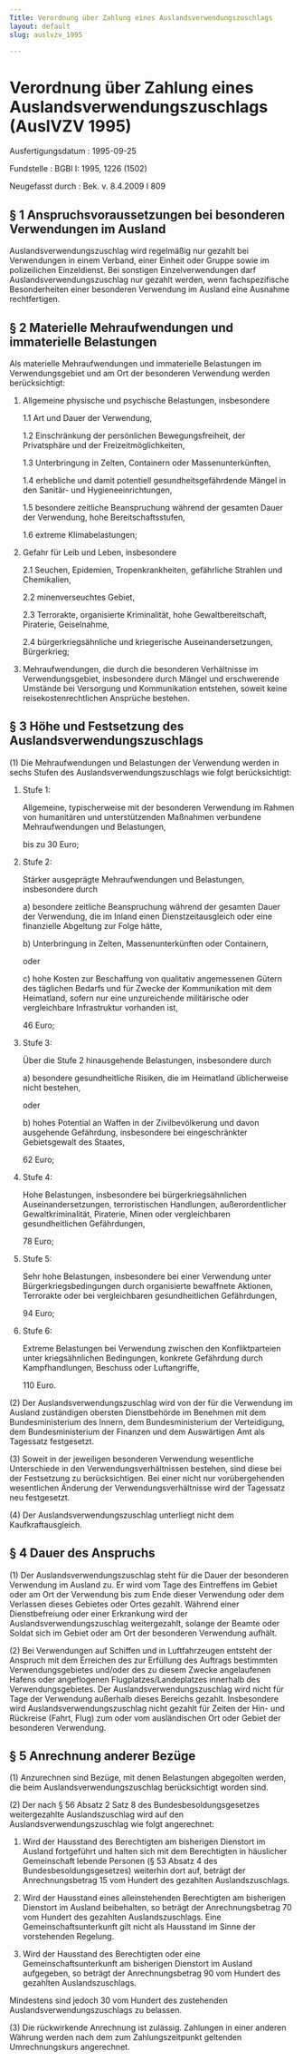```yaml
---
Title: Verordnung über Zahlung eines Auslandsverwendungszuschlags
layout: default
slug: auslvzv_1995

---
```


# Verordnung über Zahlung eines Auslandsverwendungszuschlags (AuslVZV 1995)

Ausfertigungsdatum
:   1995-09-25

Fundstelle
:   BGBl I: 1995, 1226 (1502)

Neugefasst durch
:   Bek. v. 8.4.2009 I 809


## § 1 Anspruchsvoraussetzungen bei besonderen Verwendungen im Ausland

Auslandsverwendungszuschlag wird regelmäßig nur gezahlt bei
Verwendungen in einem Verband, einer Einheit oder Gruppe sowie im
polizeilichen Einzeldienst. Bei sonstigen Einzelverwendungen darf
Auslandsverwendungszuschlag nur gezahlt werden, wenn fachspezifische
Besonderheiten einer besonderen Verwendung im Ausland eine Ausnahme
rechtfertigen.


## § 2 Materielle Mehraufwendungen und immaterielle Belastungen

Als materielle Mehraufwendungen und immaterielle Belastungen im
Verwendungsgebiet und am Ort der besonderen Verwendung werden
berücksichtigt:

1.  Allgemeine physische und psychische Belastungen, insbesondere

    1.1 Art und Dauer der Verwendung,


    1.2 Einschränkung der persönlichen Bewegungsfreiheit, der Privatsphäre und
        der Freizeitmöglichkeiten,


    1.3 Unterbringung in Zelten, Containern oder Massenunterkünften,


    1.4 erhebliche und damit potentiell gesundheitsgefährdende Mängel in den
        Sanitär- und Hygieneeinrichtungen,


    1.5 besondere zeitliche Beanspruchung während der gesamten Dauer der
        Verwendung, hohe Bereitschaftsstufen,


    1.6 extreme Klimabelastungen;





2.  Gefahr für Leib und Leben, insbesondere

    2.1 Seuchen, Epidemien, Tropenkrankheiten, gefährliche Strahlen und
        Chemikalien,


    2.2 minenverseuchtes Gebiet,


    2.3 Terrorakte, organisierte Kriminalität, hohe Gewaltbereitschaft,
        Piraterie, Geiselnahme,


    2.4 bürgerkriegsähnliche und kriegerische Auseinandersetzungen,
        Bürgerkrieg;





3.  Mehraufwendungen, die durch die besonderen Verhältnisse im
    Verwendungsgebiet, insbesondere durch Mängel und erschwerende Umstände
    bei Versorgung und Kommunikation entstehen, soweit keine
    reisekostenrechtlichen Ansprüche bestehen.





## § 3 Höhe und Festsetzung des Auslandsverwendungszuschlags

(1) Die Mehraufwendungen und Belastungen der Verwendung werden in
sechs Stufen des Auslandsverwendungszuschlags wie folgt
berücksichtigt:

1.  Stufe 1:

    Allgemeine, typischerweise mit der besonderen Verwendung im Rahmen von
    humanitären und unterstützenden Maßnahmen verbundene Mehraufwendungen
    und Belastungen,

    bis zu 30 Euro;


2.  Stufe 2:

    Stärker ausgeprägte Mehraufwendungen und Belastungen, insbesondere
    durch

    a)  besondere zeitliche Beanspruchung während der gesamten Dauer der
        Verwendung, die im Inland einen Dienstzeitausgleich oder eine
        finanzielle Abgeltung zur Folge hätte,


    b)  Unterbringung in Zelten, Massenunterkünften oder Containern,




    oder

    c)  hohe Kosten zur Beschaffung von qualitativ angemessenen Gütern des
        täglichen Bedarfs und für Zwecke der Kommunikation mit dem Heimatland,
        sofern nur eine unzureichende militärische oder vergleichbare
        Infrastruktur vorhanden ist,




    46 Euro;


3.  Stufe 3:

    Über die Stufe 2 hinausgehende Belastungen, insbesondere durch

    a)  besondere gesundheitliche Risiken, die im Heimatland üblicherweise
        nicht bestehen,




    oder

    b)  hohes Potential an Waffen in der Zivilbevölkerung und davon ausgehende
        Gefährdung, insbesondere bei eingeschränkter Gebietsgewalt des
        Staates,




    62 Euro;


4.  Stufe 4:

    Hohe Belastungen, insbesondere bei bürgerkriegsähnlichen
    Auseinandersetzungen, terroristischen Handlungen, außerordentlicher
    Gewaltkriminalität, Piraterie, Minen oder vergleichbaren
    gesundheitlichen Gefährdungen,

    78 Euro;


5.  Stufe 5:

    Sehr hohe Belastungen, insbesondere bei einer Verwendung unter
    Bürgerkriegsbedingungen durch organisierte bewaffnete Aktionen,
    Terrorakte oder bei vergleichbaren gesundheitlichen Gefährdungen,

    94 Euro;


6.  Stufe 6:

    Extreme Belastungen bei Verwendung zwischen den Konfliktparteien unter
    kriegsähnlichen Bedingungen, konkrete Gefährdung durch
    Kampfhandlungen, Beschuss oder Luftangriffe,

    110 Euro.




(2) Der Auslandsverwendungszuschlag wird von der für die Verwendung im
Ausland zuständigen obersten Dienstbehörde im Benehmen mit dem
Bundesministerium des Innern, dem Bundesministerium der Verteidigung,
dem Bundesministerium der Finanzen und dem Auswärtigen Amt als
Tagessatz festgesetzt.

(3) Soweit in der jeweiligen besonderen Verwendung wesentliche
Unterschiede in den Verwendungsverhältnissen bestehen, sind diese bei
der Festsetzung zu berücksichtigen. Bei einer nicht nur
vorübergehenden wesentlichen Änderung der Verwendungsverhältnisse wird
der Tagessatz neu festgesetzt.

(4) Der Auslandsverwendungszuschlag unterliegt nicht dem
Kaufkraftausgleich.


## § 4 Dauer des Anspruchs

(1) Der Auslandsverwendungszuschlag steht für die Dauer der besonderen
Verwendung im Ausland zu. Er wird vom Tage des Eintreffens im Gebiet
oder am Ort der Verwendung bis zum Ende dieser Verwendung oder dem
Verlassen dieses Gebietes oder Ortes gezahlt. Während einer
Dienstbefreiung oder einer Erkrankung wird der
Auslandsverwendungszuschlag weitergezahlt, solange der Beamte oder
Soldat sich im Gebiet oder am Ort der besonderen Verwendung aufhält.

(2) Bei Verwendungen auf Schiffen und in Luftfahrzeugen entsteht der
Anspruch mit dem Erreichen des zur Erfüllung des Auftrags bestimmten
Verwendungsgebietes und/oder des zu diesem Zwecke angelaufenen Hafens
oder angeflogenen Flugplatzes/Landeplatzes innerhalb des
Verwendungsgebietes. Der Auslandsverwendungszuschlag wird nicht für
Tage der Verwendung außerhalb dieses Bereichs gezahlt. Insbesondere
wird Auslandsverwendungszuschlag nicht gezahlt für Zeiten der Hin- und
Rückreise (Fahrt, Flug) zum oder vom ausländischen Ort oder Gebiet der
besonderen Verwendung.


## § 5 Anrechnung anderer Bezüge

(1) Anzurechnen sind Bezüge, mit denen Belastungen abgegolten werden,
die beim Auslandsverwendungszuschlag berücksichtigt worden sind.

(2) Der nach § 56 Absatz 2 Satz 8 des Bundesbesoldungsgesetzes
weitergezahlte Auslandszuschlag wird auf den
Auslandsverwendungszuschlag wie folgt angerechnet:

1.  Wird der Hausstand des Berechtigten am bisherigen Dienstort im Ausland
    fortgeführt und halten sich mit dem Berechtigten in häuslicher
    Gemeinschaft lebende Personen (§ 53 Absatz 4 des
    Bundesbesoldungsgesetzes) weiterhin dort auf, beträgt der
    Anrechnungsbetrag 15 vom Hundert des gezahlten Auslandszuschlags.


2.  Wird der Hausstand eines alleinstehenden Berechtigten am bisherigen
    Dienstort im Ausland beibehalten, so beträgt der Anrechnungsbetrag 70
    vom Hundert des gezahlten Auslandszuschlags. Eine
    Gemeinschaftsunterkunft gilt nicht als Hausstand im Sinne der
    vorstehenden Regelung.


3.  Wird der Hausstand des Berechtigten oder eine Gemeinschaftsunterkunft
    am bisherigen Dienstort im Ausland aufgegeben, so beträgt der
    Anrechnungsbetrag 90 vom Hundert des gezahlten Auslandszuschlags.



Mindestens sind jedoch 30 vom Hundert des zustehenden
Auslandsverwendungszuschlags zu belassen.

(3) Die rückwirkende Anrechnung ist zulässig. Zahlungen in einer
anderen Währung werden nach dem zum Zahlungszeitpunkt geltenden
Umrechnungskurs angerechnet.


